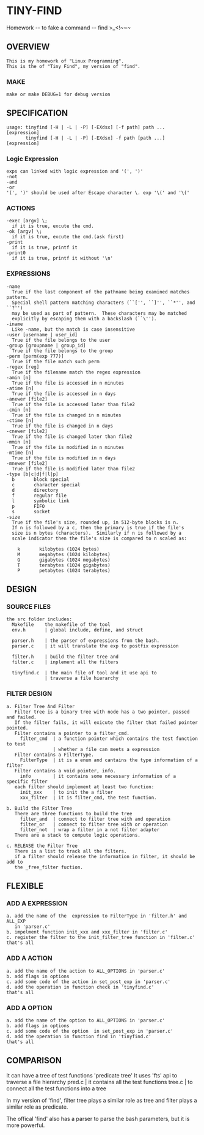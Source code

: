 TINY-FIND 
==============
Homework -- to fake a command -- find >_<!~~~

## OVERVIEW
    This is my homework of "Linux Programming". 
    This is the of "Tiny Find", my version of "find".

### MAKE
    make or make DEBUG=1 for debug version

## SPECIFICATION
    usage: tinyfind [-H | -L | -P] [-EXdsx] [-f path] path ... [expression]
           tinyfind [-H | -L | -P] [-EXdsx] -f path [path ...] [expression]
### Logic Expression
    exps can linked with logic expression and '(', ')' 
    -not
    -and
    -or
    '(', ')' should be used after Escape character \. exp '\(' and '\(' 

### ACTIONS
    -exec [argv] \;
      if it is true, excute the cmd. 
    -ok [argv] \;
      if it is true, excute the cmd.(ask first) 
    -print
      if it is true, printf it
    -print0
      if it is true, printf it without '\n'


### EXPRESSIONS
    -name
      True if the last component of the pathname being examined matches pattern.
      Special shell pattern matching characters (``['', ``]'', ``*'', and ``?'')
      may be used as part of pattern.  These characters may be matched 
      explicitly by escaping them with a backslash (``\'').
    -iname
      Like -name, but the match is case insensitive
    -user [username | user_id]
      True if the file belongs to the user
    -group [groupname | group_id]
      True if the file belongs to the group
    -perm [perm(exp 777)]
      True if the file match such perm
    -regex [reg]
      True if the filename match the regex expression
    -amin [n]
      True if the file is accessed in n minutes 
    -atime [n]
      True if the file is accessed in n days 
    -anewer [file2]
      True if the file is accessed later than file2
    -cmin [n]
      True if the file is changed in n minutes 
    -ctime [n]
      True if the file is changed in n days 
    -cnewer [file2]
      True if the file is changed later than file2
    -mmin [n]
      True if the file is modified in n minutes 
    -mtime [n]
      True if the file is modified in n days 
    -mnewer [file2]
      True if the file is modified later than file2
    -type [b|c|d|f|l|p]
      b       block special
      c       character special
      d       directory
      f       regular file
      l       symbolic link
      p       FIFO
      s       socket
    -size
      True if the file's size, rounded up, in 512-byte blocks is n. 
      If n is followed by a c, then the primary is true if the file's 
      size is n bytes (characters).  Similarly if n is followed by a 
      scale indicator then the file's size is compared to n scaled as:

        k       kilobytes (1024 bytes)
        M       megabytes (1024 kilobytes)
        G       gigabytes (1024 megabytes)
        T       terabytes (1024 gigabytes)
        P       petabytes (1024 terabytes)

## DESIGN
### SOURCE FILES
    the src folder includes:
      Makefile    the makefile of the tool
      env.h       | global include, define, and struct

      parser.h    | the parser of expressions from the bash.
      parser.c    | it will translate the exp to postfix expression

      filter.h    | build the filter tree and  
      filter.c    | inplement all the filters

      tinyfind.c  | the main file of tool and it use api to 
                  | traverse a file hierarchy   

### FILTER DESIGN
    a. Filter Tree And Filter
       Filter tree is a binary tree with node has a two pointer, passed and failed.
       If the filter fails, it will exicute the filter that failed pointer pointed.
       Filter contains a pointer to a filter_cmd.
         filter_cmd  | a function pointer which contains the test function to test   
                     | whether a file can meets a expression
       Filter contains a FilterType.
         FilterType  | it is a enum and cantains the type information of a filter
       Filter contains a void pointer, info.
         info        | it contains some necessary information of a specific filter
       each filter should implement at least two function:
         init_xxx    | to init the a filter
         xxx_filter  | it is filter_cmd, the test function.

    b. Build the Filter Tree
       There are three functions to build the tree
         filter_and  | connect to filter tree with and operation
         filter_or   | connect to filter tree with or operation
         filter_not  | wrap a filter in a not filter adapter
       There are a stack to compute logic operations.

    c. RELEASE the Filter Tree
       There is a list to track all the filters.
       if a filter should release the information in filter, it should be add to
       the _free_filter fuction. 

## FLEXIBLE
### ADD A EXPRESSION
    a. add the name of the  expression to FilterType in 'filter.h' and ALL_EXP
       in 'parser.c'
    b. impelment function init_xxx and xxx_filter in 'filter.c'
    c. register the filter to the init_filter_tree function in 'filter.c' 
    that's all
### ADD A ACTION
    a. add the name of the action to ALL_OPTIONS in 'parser.c'
    b. add flags in options
    c. add some code of the action in set_post_exp in 'parser.c'
    d. add the operation in function check in 'tinyfind.c'
    that's all
### ADD A OPTION
    a. add the name of the option to ALL_OPTIONS in 'parser.c'
    b. add flags in options
    c. add some code of the option  in set_post_exp in 'parser.c'
    d. add the operation in function find in 'tinyfind.c'
    that's all

## COMPARISON
It can have a tree of test functions 'predicate tree'
It uses 'fts' api to traverse a file hierarchy
pred.c    | it contains all the test functions
tree.c    | to connect all the test functions into a tree

In my version of 'find', filter tree plays a similar role as tree 
and filter plays a similar role as predicate.

The offical 'find' also has a parser to parse the bash parameters, but it is
more powerful.



